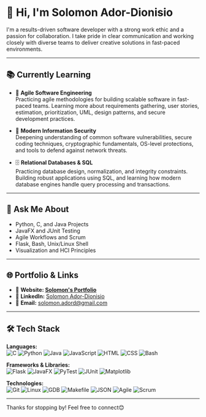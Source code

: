 # 👋 Hi, I'm Solomon Ador-Dionisio

I'm a results-driven software developer with a strong work ethic and a passion for collaboration. I take pride in clear communication and working closely with diverse teams to deliver creative solutions in fast-paced environments.

---

## 📚 Currently Learning
- 📘 **Agile Software Engineering**  
  Practicing agile methodologies for building scalable software in fast-paced teams. Learning more about requirements gathering, user stories, estimation, prioritization, UML, design patterns, and secure development practices.

- 🔐 **Modern Information Security**  
  Deepening understanding of common software vulnerabilities, secure coding techniques, cryptographic fundamentals, OS-level protections, and tools to defend against network threats.

- 🗄️ **Relational Databases & SQL**  
  Practicing database design, normalization, and integrity constraints. Building robust applications using SQL, and learning how modern database engines handle query processing and transactions.

---

## 💬 Ask Me About
- Python, C, and Java Projects  
- JavaFX and JUnit Testing  
- Agile Workflows and Scrum  
- Flask, Bash, Unix/Linux Shell  
- Visualization and HCI Principles

---

## 🌐 Portfolio & Links
- 🔗 **Website: [Solomon's Portfolio](https://sadsalmonnn.github.io/SolomonPortfolio/)**
- 💼 **LinkedIn:** [Solomon Ador-Dionisio](https://linkedin.com/in/solomon-ador-dionisio)  
- 📧 **Email:** solomon.adord@gmail.com  

---

## 🛠️ Tech Stack

**Languages:**  
![C](https://img.shields.io/badge/C-00599C?style=flat&logo=c&logoColor=white)
![Python](https://img.shields.io/badge/Python-3776AB?style=flat&logo=python&logoColor=white)
![Java](https://img.shields.io/badge/Java-007396?style=flat&logo=java&logoColor=white)
![JavaScript](https://img.shields.io/badge/JavaScript-F7DF1E?style=flat&logo=javascript&logoColor=black)
![HTML](https://img.shields.io/badge/HTML5-E34F26?style=flat&logo=html5&logoColor=white)
![CSS](https://img.shields.io/badge/CSS3-1572B6?style=flat&logo=css3&logoColor=white)
![Bash](https://img.shields.io/badge/Bash-4EAA25?style=flat&logo=gnu-bash&logoColor=white)

**Frameworks & Libraries:**  
![Flask](https://img.shields.io/badge/Flask-000000?style=flat&logo=flask&logoColor=white)
![JavaFX](https://img.shields.io/badge/JavaFX-0095D5?style=flat&logo=java&logoColor=white)
![PyTest](https://img.shields.io/badge/PyTest-0A9EDC?style=flat&logo=python&logoColor=white)
![JUnit](https://img.shields.io/badge/JUnit-25A162?style=flat&logo=java&logoColor=white)
![Matplotlib](https://img.shields.io/badge/Matplotlib-003366?style=flat&logo=python&logoColor=white)

**Technologies:**  
![Git](https://img.shields.io/badge/Git-F05032?style=flat&logo=git&logoColor=white)
![Linux](https://img.shields.io/badge/Linux-FCC624?style=flat&logo=linux&logoColor=black)
![GDB](https://img.shields.io/badge/GDB-000000?style=flat&logo=gnu&logoColor=white)
![Makefile](https://img.shields.io/badge/Makefile-064F8C?style=flat&logo=cmake&logoColor=white)
![JSON](https://img.shields.io/badge/JSON-000000?style=flat&logo=json&logoColor=white)
![Agile](https://img.shields.io/badge/Agile-009688?style=flat)
![Scrum](https://img.shields.io/badge/Scrum-7952B3?style=flat)

---

Thanks for stopping by! Feel free to connect😊
